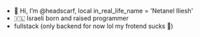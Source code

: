 - 👋 Hi, I’m @headscarf, local in_real_life_name = 'Netanel Iliesh'
- 🇮🇱 Israeli born and raised programmer
- fullstack (only backend for now lol my frotend sucks 🤣)

<!---
headscarf/headscarf is a ✨ special ✨ repository because its `README.md` (this file) appears on your GitHub profile.
You can click the Preview link to take a look at your changes.
--->
